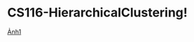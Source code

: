 # CS116-HierarchicalClustering!
[Ảnh1](https://user-images.githubusercontent.com/81065789/147846115-bdc89dce-dad9-49bb-bdad-c24981f9f3ca.gif)
